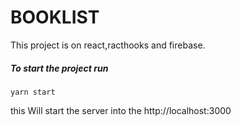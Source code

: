 # BOOKLIST

This project is on react,racthooks and firebase.

##### To start the project run
```
yarn start

```

this Will start the server into the http://localhost:3000
